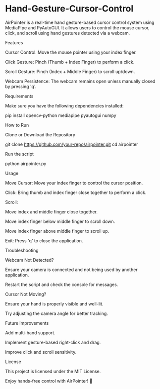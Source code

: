 # Hand-Gesture-Cursor-Control


AirPointer is a real-time hand gesture-based cursor control system using MediaPipe and PyAutoGUI. It allows users to control the mouse cursor, click, and scroll using hand gestures detected via a webcam.

Features

Cursor Control: Move the mouse pointer using your index finger.

Click Gesture: Pinch (Thumb + Index Finger) to perform a click.

Scroll Gesture: Pinch (Index + Middle Finger) to scroll up/down.

Webcam Persistence: The webcam remains open unless manually closed by pressing 'q'.

Requirements

Make sure you have the following dependencies installed:

pip install opencv-python mediapipe pyautogui numpy

How to Run

Clone or Download the Repository

git clone https://github.com/your-repo/airpointer.git
cd airpointer

Run the script

python airpointer.py

Usage

Move Cursor: Move your index finger to control the cursor position.

Click: Bring thumb and index finger close together to perform a click.

Scroll:

Move index and middle finger close together.

Move index finger below middle finger to scroll down.

Move index finger above middle finger to scroll up.

Exit: Press 'q' to close the application.

Troubleshooting

Webcam Not Detected?

Ensure your camera is connected and not being used by another application.

Restart the script and check the console for messages.

Cursor Not Moving?

Ensure your hand is properly visible and well-lit.

Try adjusting the camera angle for better tracking.

Future Improvements

Add multi-hand support.

Implement gesture-based right-click and drag.

Improve click and scroll sensitivity.

License

This project is licensed under the MIT License.

Enjoy hands-free control with AirPointer! 🚀
